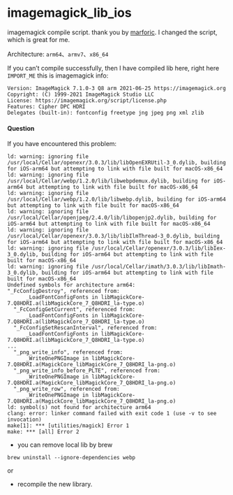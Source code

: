 # imagemagick_lib_ios

imagemagick compile script.
thank you by [marforic](https://github.com/marforic/imagemagick_lib_iphone).
I changed the script, which is great for me.


Architecture: `arm64`、`armv7`、`x86_64`

If you can’t compile successfully, then I have compiled lib here, right here `IMPORT_ME`
this is imagemagick info:

```
Version: ImageMagick 7.1.0-3 Q8 arm 2021-06-25 https://imagemagick.org
Copyright: (C) 1999-2021 ImageMagick Studio LLC
License: https://imagemagick.org/script/license.php
Features: Cipher DPC HDRI 
Delegates (built-in): fontconfig freetype jng jpeg png xml zlib
```

#### Question
If you have encountered this problem:
```
ld: warning: ignoring file /usr/local/Cellar/openexr/3.0.3/lib/libOpenEXRUtil-3_0.dylib, building for iOS-arm64 but attempting to link with file built for macOS-x86_64
ld: warning: ignoring file /usr/local/Cellar/webp/1.2.0/lib/libwebpdemux.dylib, building for iOS-arm64 but attempting to link with file built for macOS-x86_64
ld: warning: ignoring file /usr/local/Cellar/webp/1.2.0/lib/libwebp.dylib, building for iOS-arm64 but attempting to link with file built for macOS-x86_64
ld: warning: ignoring file /usr/local/Cellar/openjpeg/2.4.0/lib/libopenjp2.dylib, building for iOS-arm64 but attempting to link with file built for macOS-x86_64
ld: warning: ignoring file /usr/local/Cellar/openexr/3.0.3/lib/libIlmThread-3_0.dylib, building for iOS-arm64 but attempting to link with file built for macOS-x86_64
ld: warning: ignoring file /usr/local/Cellar/openexr/3.0.3/lib/libIex-3_0.dylib, building for iOS-arm64 but attempting to link with file built for macOS-x86_64
ld: warning: ignoring file /usr/local/Cellar/imath/3.0.3/lib/libImath-3_0.dylib, building for iOS-arm64 but attempting to link with file built for macOS-x86_64
Undefined symbols for architecture arm64:
"_FcConfigDestroy", referenced from:
      _LoadFontConfigFonts in libMagickCore-7.Q8HDRI.a(libMagickCore_7_Q8HDRI_la-type.o)
  "_FcConfigGetCurrent", referenced from:
      _LoadFontConfigFonts in libMagickCore-7.Q8HDRI.a(libMagickCore_7_Q8HDRI_la-type.o)
  "_FcConfigSetRescanInterval", referenced from:
      _LoadFontConfigFonts in libMagickCore-7.Q8HDRI.a(libMagickCore_7_Q8HDRI_la-type.o)
...
  "_png_write_info", referenced from:
      _WriteOnePNGImage in libMagickCore-7.Q8HDRI.a(MagickCore_libMagickCore_7_Q8HDRI_la-png.o)
  "_png_write_info_before_PLTE", referenced from:
      _WriteOnePNGImage in libMagickCore-7.Q8HDRI.a(MagickCore_libMagickCore_7_Q8HDRI_la-png.o)
  "_png_write_row", referenced from:
      _WriteOnePNGImage in libMagickCore-7.Q8HDRI.a(MagickCore_libMagickCore_7_Q8HDRI_la-png.o)
ld: symbol(s) not found for architecture arm64
clang: error: linker command failed with exit code 1 (use -v to see invocation)
make[1]: *** [utilities/magick] Error 1
make: *** [all] Error 2

```
* you can remove local lib by brew 

```
brew uninstall --ignore-dependencies webp
```
or

* recompile the new library.
